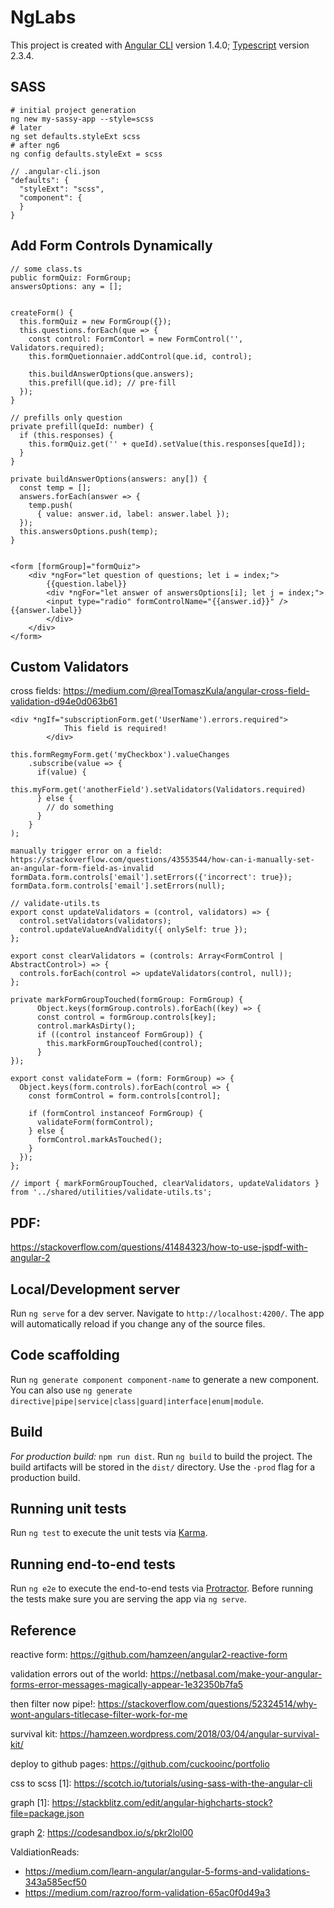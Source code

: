 # NgLabs

This project is created with [Angular CLI](https://github.com/angular/angular-cli) version 1.4.0; [Typescript](https://www.typescriptlang.org) version 2.3.4.

## SASS

```
# initial project generation
ng new my-sassy-app --style=scss
# later
ng set defaults.styleExt scss
# after ng6
ng config defaults.styleExt = scss

// .angular-cli.json
"defaults": {
  "styleExt": "scss",
  "component": {
  }
}
```

## Add Form Controls Dynamically
```
// some class.ts
public formQuiz: FormGroup;
answersOptions: any = [];


createForm() {
  this.formQuiz = new FormGroup({});
  this.questions.forEach(que => {
    const control: FormContorl = new FormControl('', Validators.required);
    this.formQuetionnaier.addControl(que.id, control);

    this.buildAnswerOptions(que.answers);
    this.prefill(que.id); // pre-fill
  });
}

// prefills only question
private prefill(queId: number) {
  if (this.responses) {
    this.formQuiz.get('' + queId).setValue(this.responses[queId]);
  }
}

private buildAnswerOptions(answers: any[]) {
  const temp = [];
  answers.forEach(answer => {
    temp.push(
      { value: answer.id, label: answer.label });
  });
  this.answersOptions.push(temp);
}


<form [formGroup]="formQuiz">
    <div *ngFor="let question of questions; let i = index;">
	    {{question.label}}
	    <div *ngFor="let answer of answersOptions[i]; let j = index;">
        <input type="radio" formControlName="{{answer.id}}" /> {{answer.label}} 
	    </div>
    </div>
</form>
```


## Custom Validators
cross fields: https://medium.com/@realTomaszKula/angular-cross-field-validation-d94e0d063b61
```
<div *ngIf="subscriptionForm.get('UserName').errors.required">
            This field is required!
        </div>

this.formRegmyForm.get('myCheckbox').valueChanges
    .subscribe(value => {
      if(value) {
        this.myForm.get('anotherField').setValidators(Validators.required)
      } else {
        // do something
      }
    }
);

manually trigger error on a field: https://stackoverflow.com/questions/43553544/how-can-i-manually-set-an-angular-form-field-as-invalid
formData.form.controls['email'].setErrors({'incorrect': true});
formData.form.controls['email'].setErrors(null);

// validate-utils.ts
export const updateValidators = (control, validators) => {
  control.setValidators(validators);
  control.updateValueAndValidity({ onlySelf: true });
};

export const clearValidators = (controls: Array<FormControl | AbstractControl>) => {
  controls.forEach(control => updateValidators(control, null));
};

private markFormGroupTouched(formGroup: FormGroup) {
      Object.keys(formGroup.controls).forEach((key) => {
      const control = formGroup.controls[key];
      control.markAsDirty();
      if ((control instanceof FormGroup)) {
        this.markFormGroupTouched(control);
      }
});

export const validateForm = (form: FormGroup) => {
  Object.keys(form.controls).forEach(control => {
    const formControl = form.controls[control];

    if (formControl instanceof FormGroup) {
      validateForm(formControl);
    } else {
      formControl.markAsTouched();
    }
  });
};

// import { markFormGroupTouched, clearValidators, updateValidators } from '../shared/utilities/validate-utils.ts';

```

## PDF:
https://stackoverflow.com/questions/41484323/how-to-use-jspdf-with-angular-2

## Local/Development server

Run `ng serve` for a dev server. Navigate to `http://localhost:4200/`. The app will automatically reload if you change any of the source files.

## Code scaffolding

Run `ng generate component component-name` to generate a new component. You can also use `ng generate directive|pipe|service|class|guard|interface|enum|module`.

## Build

*For production build:* `npm run dist`. Run `ng build` to build the project. The build artifacts will be stored in the `dist/` directory. Use the `-prod` flag for a production build.

## Running unit tests

Run `ng test` to execute the unit tests via [Karma](https://karma-runner.github.io).

## Running end-to-end tests

Run `ng e2e` to execute the end-to-end tests via [Protractor](http://www.protractortest.org/).
Before running the tests make sure you are serving the app via `ng serve`.

## Reference

reactive form: https://github.com/hamzeen/angular2-reactive-form

validation errors out of the world: https://netbasal.com/make-your-angular-forms-error-messages-magically-appear-1e32350b7fa5

then filter now pipe!: https://stackoverflow.com/questions/52324514/why-wont-angulars-titlecase-filter-work-for-me

survival kit: https://hamzeen.wordpress.com/2018/03/04/angular-survival-kit/

deploy to github pages: https://github.com/cuckooinc/portfolio

css to scss [1]: https://scotch.io/tutorials/using-sass-with-the-angular-cli

[2]: https://stackoverflow.com/questions/41428437/angular-cli-generate-sass-project-from-existing-project

graph [1]: https://stackblitz.com/edit/angular-highcharts-stock?file=package.json

graph [2]: https://codesandbox.io/s/pkr2lol00

ValdiationReads:

  * https://medium.com/learn-angular/angular-5-forms-and-validations-343a585ecf50
  * https://medium.com/razroo/form-validation-65ac0f0d49a3
  
